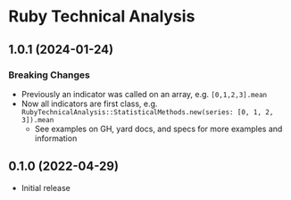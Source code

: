 # Ruby Technical Analysis

## 1.0.1 (2024-01-24)

### Breaking Changes
- Previously an indicator was called on an array, e.g. `[0,1,2,3].mean`
- Now all indicators are first class, e.g. `RubyTechnicalAnalysis::StatisticalMethods.new(series: [0, 1, 2, 3]).mean`
  - See examples on GH, yard docs, and specs for more examples and information

## 0.1.0 (2022-04-29)

- Initial release
